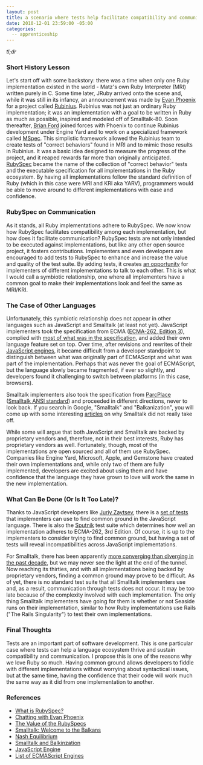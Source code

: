 ```yaml
---
layout: post
title: a scenario where tests help facilitate compatibility and communication 
date: 2010-12-01 23:59:00 -05:00
categories:
  -- apprenticeship
---
```


*tl;dr*

### Short History Lesson

Let's start off with some backstory: there was a time when only one Ruby implementation existed in the world - Matz's own Ruby Interpreter (MRI) written purely in C.  Some time later, JRuby arrived onto the scene and, while it was still in its infancy, an announcement was made by [Evan Phoenix](http://twitter.com/evanphx) for a project called [Rubinius](http://rubini.us/).  Rubinius was not just an ordinary Ruby implementation; it was an implementation with a goal to be written in Ruby as much as possible, inspired and modeled off of Smalltalk\-80.  Soon thereafter, [Brian Ford](http://github.com/brixen) joined forces with Phoenix to continue Rubinius development under Engine Yard and to work on a specialized framework called [MSpec](http://github.com/rubyspec/mspec).  This simplistic framework allowed the Rubinius team to create tests of "correct behaviors" found in MRI and to mimic those results in Rubinius.  It was a basic idea designed to measure the progress of the project, and it reaped rewards far more than originally anticipated.  [RubySpec](http://rubyspec.org/) became the name of the collection of "correct behavior" tests and the executable specification for all implementations in the Ruby ecosystem.  By having all implementations follow the standard definition of Ruby (which in this case were MRI and KRI aka YARV), programmers would be able to move around to different implementations with ease and confidence.

### RubySpec on Communication

As it stands, all Ruby implementations adhere to RubySpec.  We now know how RubySpec facilitates compatibility among each implementation, but how does it facilitate communication?  RubySpec tests are not only intended to be executed against implementations, but like any other open source project, it fosters contributions.  Implementers and even developers are encouraged to add tests to RubySpec to enhance and increase the value and quality of the test suite.  By adding tests, it creates [an opportunity](http://groups.google.com/group/rubyspec/) for implementers of different implementations to talk to each other.  This is what I would call a symbiotic relationship, one where all implementers have a common goal to make their implementations look and feel the same as MRI/KRI.  

### The Case of Other Languages

[1]: http://en.wikipedia.org/wiki/Comparison_of_layout_engines_(ECMAScript)
[2]: http://en.wikipedia.org/wiki/Sputnik_(JavaScript_conformance_test)

Unfortunately, this symbiotic relationship does not appear in other languages such as JavaScript and Smalltalk (at least not yet).  JavaScript implementers took the specification from ECMA ([ECMA\-262, Edition 3](http://www.ecma-international.org/publications/standards/Ecma-262-arch.htm)), complied with [most of what was in the specification][1], and added their own language feature set on top.  Over time, after revisions and rewrites of their [JavaScript engines](http://en.wikipedia.org/wiki/JavaScript_engine), it became difficult from a developer standpoint to distinguish between what was originally part of ECMAScript and what was part of the implementation.  Perhaps that was never the goal of ECMAScript, but the language slowly became fragmented, if ever so slightly, and developers found it challenging to switch between platforms (in this case, browsers). 

Smalltalk implementers also took the specification from [ParcPlace](http://en.wikipedia.org/wiki/Parc_Place_Systems) ([Smalltalk ANSI standard](http://www.smalltalk.org/versions/ANSIStandardSmalltalk.html)) and proceeded in different directions, never to look back.  If you search in Google, "Smalltalk" and "Balkanization", you will come up with some interesting [articles](http://www.threeriversinstitute.org/blog/?p=466) on why Smalltalk did not really take off.

While some will argue that both JavaScript and Smalltalk are backed by proprietary vendors and, therefore, not in their best interests, Ruby has proprietary vendors as well.  Fortunately, though, most of the implementations are open sourced and all of them use RubySpec.  Companies like Engine Yard, Microsoft, Apple, and Gemstone have created their own implementations and, while only two of them are fully implemented, developers are excited about using them and have confidence that the language they have grown to love will work the same in the new implementation.

### What Can Be Done (Or Is It Too Late)?

Thanks to JavaScript developers like [Juriy Zaytsev](http://perfectionkills.com/), there is a [set of tests](http://kangax.github.com/cft/) that implementers can use to find common ground in the JavaScript language.  There is also the [Sputnik][2] test suite which determines how well an implementation adheres to ECMA\-262, 3rd Edition.  Of course, it is up to the implementers to consider trying to find common ground, but having a set of tests will reveal incompatibilities across JavaScript implementations.

For Smalltalk, there has been apparently [more converging than diverging in the past decade](http://www.threeriversinstitute.org/blog/?p=466), but we may never see the light at the end of the tunnel.  Now reaching its thirties, and with all implementations being backed by proprietary vendors, finding a common ground may prove to be difficult.  As of yet, there is no standard test suite that all Smalltalk implementers use and, as a result, communication through tests does not occur.  It may be too late because of the complexity involved with each implementation.  The only thing Smalltalk implementers have going for them is whether or not Seaside runs on their implementation, similar to how Ruby implementations use Rails ("The Rails Singularity") to test their own implementations.  

### Final Thoughts

Tests are an important part of software development.  This is one particular case where tests can help a language ecosystem thrive and sustain compatibility and communication.  I propose this is one of the reasons why we love Ruby so much.  Having common ground allows developers to fiddle with different implementations without worrying about syntactical issues, but at the same time, having the confidence that their code will work much the same way as it did from one implementation to another. 

### References

* [What is RubySpec?](http://blog.brightredglow.com/2009/3/3/what-is-rubyspec)
* [Chatting with Evan Phoenix](http://www.akitaonrails.com/2008/02/11/chatting-with-evan-phoenix)
* [The Value of the RubySpecs](http://blog.emptyway.com/2008/04/27/the-value-of-the-rubyspecs/)
* [Smalltalk: Welcome to the Balkans](http://www.threeriversinstitute.org/blog/?p=466)
* [Nash Equilibrium](http://en.wikipedia.org/wiki/Nash_equilibrium)
* [Smalltalk and Balkinzation](http://www.jarober.com/blog/blogView?showComments=true&printTitle=Balkanization_and_Smalltalk&entry=3443331580)
* [JavaScript Engine](http://en.wikipedia.org/wiki/JavaScript_engine)
* [List of ECMAScript Engines](http://en.wikipedia.org/wiki/List_of_ECMAScript_engines)

